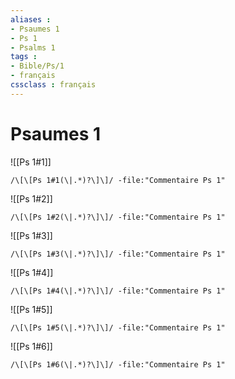 ```yaml
---
aliases : 
- Psaumes 1
- Ps 1
- Psalms 1
tags : 
- Bible/Ps/1
- français
cssclass : français
---
```


# Psaumes 1

![[Ps 1#1]]

```query
/\[\[Ps 1#1(\|.*)?\]\]/ -file:"Commentaire Ps 1"
```

![[Ps 1#2]]

```query
/\[\[Ps 1#2(\|.*)?\]\]/ -file:"Commentaire Ps 1"
```

![[Ps 1#3]]

```query
/\[\[Ps 1#3(\|.*)?\]\]/ -file:"Commentaire Ps 1"
```

![[Ps 1#4]]

```query
/\[\[Ps 1#4(\|.*)?\]\]/ -file:"Commentaire Ps 1"
```

![[Ps 1#5]]

```query
/\[\[Ps 1#5(\|.*)?\]\]/ -file:"Commentaire Ps 1"
```

![[Ps 1#6]]

```query
/\[\[Ps 1#6(\|.*)?\]\]/ -file:"Commentaire Ps 1"
```

